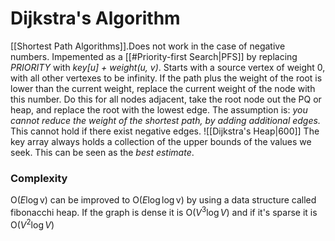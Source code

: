 # Dijkstra's Algorithm
[[Shortest Path Algorithms]].Does not work in the case of negative numbers. Impemented as a [[#Priority-first Search|PFS]] by replacing *PRIORITY* with *key[u] + weight(u, v)*.
Starts with a source vertex of weight 0, with all other vertexes to be infinity. If the path plus the weight of the root is lower than the current weight, replace the current weight of the node with this number. Do this for all nodes adjacent, take the root node out the PQ or heap, and replace the root with the lowest edge.
The assumption is: *you cannot reduce the weight of the shortest path, by adding additional edges.* This cannot hold if there exist negative edges.
![[Dijkstra's Heap|600]]
The key array always holds a collection of the upper bounds of the values we seek. This can be seen as the *best estimate*.


### Complexity
O($E\log$v) can be improved to O($E\log\log$v) by using a data structure called fibonacchi heap. If the graph is dense it is O($V^3 \log V$) and if it's sparse it is O($V^2 \log V$)
